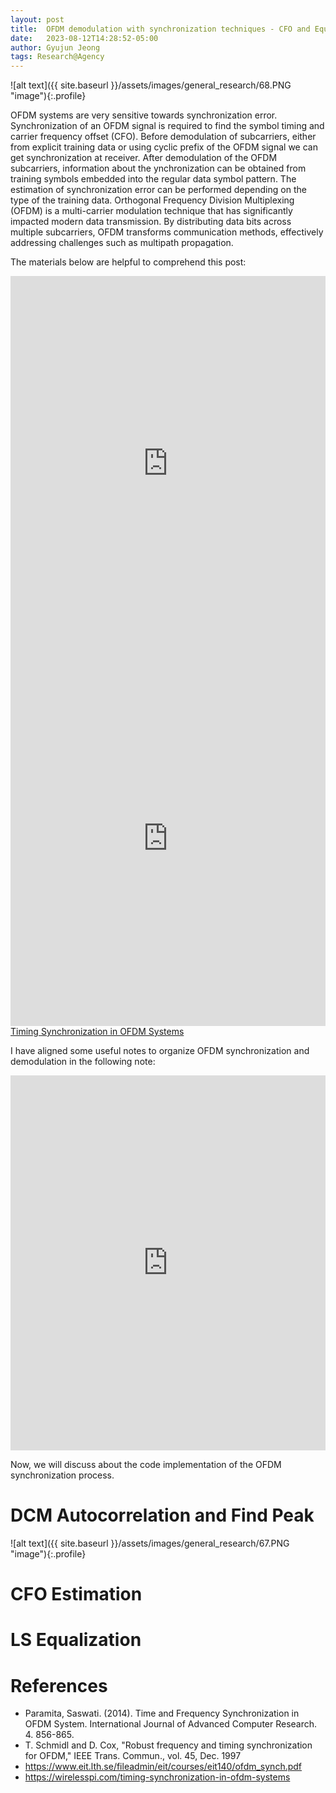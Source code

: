 ```yaml
---
layout: post
title:  OFDM demodulation with synchronization techniques - CFO and Equalization
date:   2023-08-12T14:28:52-05:00
author: Gyujun Jeong
tags: Research@Agency
---
```


![alt text]({{ site.baseurl }}/assets/images/general_research/68.PNG "image"){:.profile}<br>

OFDM systems are very sensitive towards  synchronization error. Synchronization of an OFDM signal is required to find the symbol timing and carrier frequency offset (CFO). Before demodulation of subcarriers, either from explicit training data or using cyclic prefix of the OFDM signal we can get synchronization at receiver. After demodulation of the OFDM subcarriers, information about the ynchronization can be obtained from training symbols embedded into the regular data symbol pattern. The estimation of synchronization error can be performed depending on the type of the training data. Orthogonal Frequency Division Multiplexing (OFDM) is a multi-carrier modulation technique that has significantly impacted modern data transmission. By distributing data bits across multiple subcarriers, OFDM transforms communication methods, effectively addressing challenges such as multipath propagation.<br>

The materials below are helpful to comprehend this post:<br>
<iframe src="https://drive.google.com/file/d/1UXBKSiIWQODTCLaJvZ2M2YlT8f9Wmre1/preview" type="application/pdf" style="width:100%; height:600px;" frameborder="0"></iframe><br>
<iframe src="https://drive.google.com/file/d/1uOm2mTfnvMKewzKpfGH8Wp4wkvNYGfEf/preview" type="application/pdf" style="width:100%; height:600px;" frameborder="0"></iframe><br>
<a href="https://wirelesspi.com/timing-synchronization-in-ofdm-systems/" target="_blank">Timing Synchronization in OFDM Systems</a><br>

I have aligned some useful notes to organize OFDM synchronization and demodulation in the following note:<br>
<iframe src="https://drive.google.com/file/d/1AEJol-bRUNF_ENH5fEIbjCvCcVrMa12E/preview" type="application/pdf" style="width:100%; height:600px;" frameborder="0"></iframe><br>

Now, we will discuss about the code implementation of the OFDM synchronization process. <br>

# DCM Autocorrelation and Find Peak
![alt text]({{ site.baseurl }}/assets/images/general_research/67.PNG "image"){:.profile}<br>
<script src="https://gist.github.com/gyulab/d0c4216e798fadd68379bc43a3680f01.js"></script>

# CFO Estimation
<script src="https://gist.github.com/gyulab/2896b3287e7a3891220f8a72ad1bdd89.js"></script>

# LS Equalization
<script src="https://gist.github.com/gyulab/2bcc8608479706c8329571d8fb854882.js"></script>


# References
- Paramita, Saswati. (2014). Time and Frequency Synchronization in OFDM System. International Journal of Advanced Computer Research. 4. 856-865.
- T. Schmidl and D. Cox, "Robust frequency and timing synchronization for OFDM," IEEE Trans. Commun., vol. 45, Dec. 1997
- https://www.eit.lth.se/fileadmin/eit/courses/eit140/ofdm_synch.pdf
- https://wirelesspi.com/timing-synchronization-in-ofdm-systems
